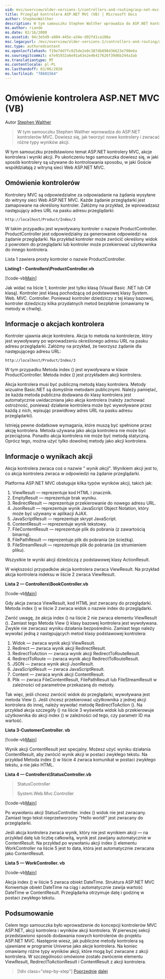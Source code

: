 ```yaml
---
uid: mvc/overview/older-versions-1/controllers-and-routing/asp-net-mvc-controller-overview-vb
title: Przegląd kontrolera ASP.NET MVC (VB) | Microsoft Docs
author: StephenWalther
description: W tym samouczku Stephen Walther wprowadza do ASP.NET kontrolerów MVC. Dowiesz się, jak tworzyć nowe kontrolery i zwracać różne typy zasobów akcji...
ms.author: riande
ms.date: 02/16/2008
ms.assetid: 94c3e5d9-a904-445e-a34e-d92fd1ca108a
msc.legacyurl: /mvc/overview/older-versions-1/controllers-and-routing/asp-net-mvc-controller-overview-vb
msc.type: authoredcontent
ms.openlocfilehash: f19e7dd7fc025de2e0c387db898d36623e790e6a
ms.sourcegitcommit: e7e91932a6e91a63e2e46417626f39d6b244a3ab
ms.translationtype: MT
ms.contentlocale: pl-PL
ms.lasthandoff: 03/06/2020
ms.locfileid: "78601564"
---
```

# <a name="aspnet-mvc-controller-overview-vb"></a>Omówienie kontrolera ASP.NET MVC (VB)

Autor [Stephen Walther](https://github.com/StephenWalther)

> W tym samouczku Stephen Walther wprowadza do ASP.NET kontrolerów MVC. Dowiesz się, jak tworzyć nowe kontrolery i zwracać różne typy wyników akcji.

W tym samouczku przedstawiono temat ASP.NET kontrolery MVC, akcje kontrolera i wyniki akcji. Po ukończeniu tego samouczka dowiesz się, w jaki sposób kontrolery są używane do kontrolowania sposobu, w jaki Goście współdziałają z witryną sieci Web ASP.NET MVC.

## <a name="understanding-controllers"></a>Omówienie kontrolerów

Kontrolery MVC są odpowiedzialne za odpowiadanie na żądania wysyłane do witryny sieci Web ASP.NET MVC. Każde żądanie przeglądarki jest zamapowane na określony kontroler. Załóżmy na przykład, że wprowadzasz następujący adres URL na pasku adresu przeglądarki:

`http://localhost/Product/Index/3`

W takim przypadku jest wywoływany kontroler o nazwie ProductController. ProductController jest odpowiedzialny za generowanie odpowiedzi na żądanie przeglądarki. Na przykład kontroler może zwrócić określony widok z powrotem do przeglądarki lub kontroler może przekierować użytkownika do innego kontrolera.

Lista 1 zawiera prosty kontroler o nazwie ProductController.

**Listing1 - Controllers\ProductController.vb**

[!code-vb[Main](asp-net-mvc-controller-overview-vb/samples/sample1.vb)]

Jak widać na liście 1, kontroler jest tylko klasą (Visual Basic .NET lub C# klasą). Kontroler jest klasą pochodzącą od podstawowej klasy System. Web. MVC. Controller. Ponieważ kontroler dziedziczy z tej klasy bazowej, kontroler dziedziczy kilka przydatnych metod bezpłatnie (omawiamy te metody w chwilę).

## <a name="understanding-controller-actions"></a>Informacje o akcjach kontrolera

Kontroler ujawnia akcje kontrolera. Akcja to metoda na kontrolerze, który jest wywoływany po wprowadzeniu określonego adresu URL na pasku adresu przeglądarki. Załóżmy na przykład, że tworzysz żądanie dla następującego adresu URL:

`http://localhost/Product/Index/3`

W tym przypadku Metoda index () jest wywoływana w klasie ProductController. Metoda index () jest przykładem akcji kontrolera.

Akcja kontrolera musi być publiczną metodą klasy kontrolera. Metody wizualne Basic.NET są domyślnie metodami publicznymi. Należy pamiętać, że każda metoda publiczna dodawana do klasy kontrolera jest automatycznie uwidaczniana jako akcja kontrolera (należy zachować ostrożność, ponieważ działanie kontrolera może być wywoływane przez każdą z nich, wpisując prawidłowy adres URL na pasku adresu przeglądarki).

Istnieją pewne dodatkowe wymagania, które muszą być spełnione przez akcję kontrolera. Metoda używana jako akcja kontrolera nie może być przeciążona. Ponadto akcja kontrolera nie może być metodą statyczną. Oprócz tego, można użyć tylko dowolnej metody jako akcji kontrolera.

## <a name="understanding-action-results"></a>Informacje o wynikach akcji

Akcja kontrolera zwraca coś o nazwie " *wynik akcji*". Wynikiem akcji jest to, co akcja kontrolera zwraca w odpowiedzi na żądanie przeglądarki.

Platforma ASP.NET MVC obsługuje kilka typów wyników akcji, takich jak:

1. ViewResult — reprezentuje kod HTML i znacznik.
2. EmptyResult — reprezentuje brak wyniku.
3. RedirectResult — reprezentuje przekierowanie do nowego adresu URL.
4. JsonResult — reprezentuje wynik JavaScript Object Notation, który może być używany w aplikacji AJAX.
5. JavaScriptResult — reprezentuje skrypt JavaScript.
6. ContentResult — reprezentuje wynik tekstowy.
7. FileContentResult — reprezentuje plik do pobrania (z zawartością binarną).
8. FilePathResult — reprezentuje plik do pobrania (ze ścieżką).
9. FileStreamResult — reprezentuje plik do pobrania (ze strumieniem pliku).

Wszystkie te wyniki akcji dziedziczą z podstawowej klasy ActionResult.

W większości przypadków akcja kontrolera zwraca ViewResult. Na przykład akcja kontrolera indeksu w liście 2 zwraca ViewResult.

**Lista 2 — Controllers\BookController.vb**

[!code-vb[Main](asp-net-mvc-controller-overview-vb/samples/sample2.vb)]

Gdy akcja zwraca ViewResult, kod HTML jest zwracany do przeglądarki. Metoda index () w liście 2 zwraca widok o nazwie index do przeglądarki.

Zwróć uwagę, że akcja index () na liście 2 nie zwraca elementu ViewResult (). Zamiast tego Metoda View () klasy bazowej kontrolera jest wywoływana. Zwykle nie zwracasz wyniku działania bezpośrednio. Zamiast tego należy wywołać jedną z następujących metod klasy podstawowej kontrolera:

1. Widok — zwraca wynik akcji ViewResult.
2. Redirect — zwraca wynik akcji RedirectResult.
3. RedirectToAction — zwraca wynik akcji RedirectToRouteResult.
4. RedirectToRoute — zwraca wynik akcji RedirectToRouteResult.
5. JSON — zwraca wynik akcji JsonResult.
6. JavaScriptResult — zwraca JavaScriptResult.
7. Content — zwraca wynik akcji ContentResult.
8. Plik — zwraca FileContentResult, FilePathResult lub FileStreamResult w zależności od parametrów przekazaną do metody.

Tak więc, jeśli chcesz zwrócić widok do przeglądarki, wywoływana jest metoda View (). Jeśli chcesz przekierować użytkownika z jednej akcji kontrolera do innej, należy wywołać metodę RedirectToAction (). Na przykład akcja szczegóły () na liście 3 wyświetla widok lub przekierowuje użytkownika do akcji index () w zależności od tego, czy parametr ID ma wartość.

**Lista 3-CustomerController. vb**

[!code-vb[Main](asp-net-mvc-controller-overview-vb/samples/sample3.vb)]

Wynik akcji ContentResult jest specjalny. Możesz użyć wyniku działania ContentResult, aby zwrócić wynik akcji w postaci zwykłego tekstu. Na przykład Metoda index () w liście 4 zwraca komunikat w postaci zwykłego tekstu, a nie jako HTML.

**Lista 4 — Controllers\StatusController.vb**

> StatusController
> 
> 
> System.Web.Mvc.Controller

[!code-vb[Main](asp-net-mvc-controller-overview-vb/samples/sample4.vb)]

Po wywołaniu akcji StatusController. index () widok nie jest zwracany. Zamiast tego tekst nieprzetworzony "Hello world!" jest zwracany do przeglądarki.

Jeśli akcja kontrolera zwraca wynik, który nie jest wynikiem akcji — na przykład datę lub liczbę całkowitą, wynik jest zawijany automatycznie w ContentResult. Na przykład po wywołaniu akcji index () elementu WorkController na liście 5 jest to data, która jest automatycznie zwracana jako ContentResult.

**Lista 5 — WorkController. vb**

[!code-vb[Main](asp-net-mvc-controller-overview-vb/samples/sample5.vb)]

Akcja index () w liście 5 zwraca obiekt DateTime. Struktura ASP.NET MVC Konwertuje obiekt DateTime na ciąg i automatycznie zawija wartość DateTime w ContentResult. Przeglądarka otrzymuje datę i godzinę w postaci zwykłego tekstu.

## <a name="summary"></a>Podsumowanie

Celem tego samouczka było wprowadzenie do koncepcji kontrolerów MVC ASP.NET, akcji kontrolera i wyników akcji kontrolera. W pierwszej sekcji przedstawiono sposób dodawania nowych kontrolerów do projektu ASP.NET MVC. Następnie wiesz, jak publiczne metody kontrolera są ujawniane w programie Universe jako akcje kontrolera. Na koniec omawiamy różne typy wyników akcji, które mogą być zwracane z akcji kontrolera. W szczególności omówione zostało zwrócenie elementu ViewResult, RedirectToActionResult i ContentResult z akcji kontrolera.

> [!div class="step-by-step"]
> [Poprzednie](creating-a-custom-route-constraint-cs.md)
> [dalej](creating-custom-routes-vb.md)
